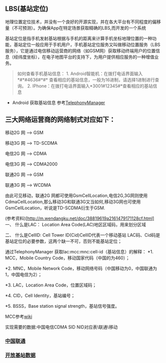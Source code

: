 ## LBS(基站定位)
地理位置定位技术，并没有一个良好的开源实现，并在各大平台有不同程度的偏移量（不可预测）。为确保App在特定场景获取精确的LBS,而开发的一个系统

基站定位是指手机发射基站根据与手机的距离来计算手机坐标地理位置的一种功能，基站定位一般应用于手机用户，手机基站定位服务又叫做移动位置服务（LBS服务），它是通过电信移动运营商的网络（如GSM网）获取移动终端用户的位置信息（经纬度坐标），在电子地图平台的支持下，为用户提供相应服务的一种增值业务。 

>如何查看手机基站信息： 1. Android智能机：在拨打电话界面输入\*#\*#4636#\*#\* 查看相应的基站信息，一般为16进制，请选择1进制进行查询。 2. IPhone：在拨打电话界面输入*3001#12345#*查看相应的基站信息

* Android 获取基站信息 参考[TelephonyManager](https://developer.android.google.cn/reference/android/telephony/TelephonyManager.html)

## 三大网络运营商的网络制式对应如下：
移动2G 网 --> GSM

移动3G 网 --> TD-SCDMA

电信2G 网 --> CDMA

电信3G 网 --> CDMA2000

联通2G 网 --> GSM

联通3G 网 --> WCDMA

由此可见移动，联通2G 网都可使用GsmCellLocation,电信2G,3G网则使用CdmaCellLocation,那么移动3G和联通3G又当如何,移动3G网也可使用GsmCellLocation，听说是TD-SCDMA衍生于GSM.

(参考资料)[http://m.wendangku.net/doc/38819619a2161479171128cf.html]
一、 什么是LAC：
Location Area Code(LAC)地区区域码，用来划分区域 

二、 什么是CellID:
Cell Tower ID(Cid)CellID代表一个移动基站 
LAC码、Cid码是基站定位的必要参数，这两个缺一不可，否则不能基站定位；


通过TelephonyManager 获取lac:mcc:mnc:cell-id（基站信息）的解释：
*1. MCC，Mobile Country Code，移动国家代码（中国的为460）；

*2. MNC，Mobile Network Code，移动网络号码（中国移动为0，中国联通为1，中国电信为2）； 

*3. LAC，Location Area Code，位置区域码；

*4. CID，Cell Identity，基站编号；

*5. BSSS，Base station signal strength，基站信号强度。

MCC参考[wiki](https://zh.wikipedia.org/wiki/%E8%A1%8C%E5%8B%95%E8%A3%9D%E7%BD%AE%E5%9C%8B%E5%AE%B6%E4%BB%A3%E7%A2%BC)

实现需要的数据:中国电信CDMA SID NID对应表\联通\移动

### [中国联通](http://doc.mbalib.com/view/830d311cf94560e0bdcd895ae6b49a8d.html)

### [开放基站数据](http://opencellid.org/)
